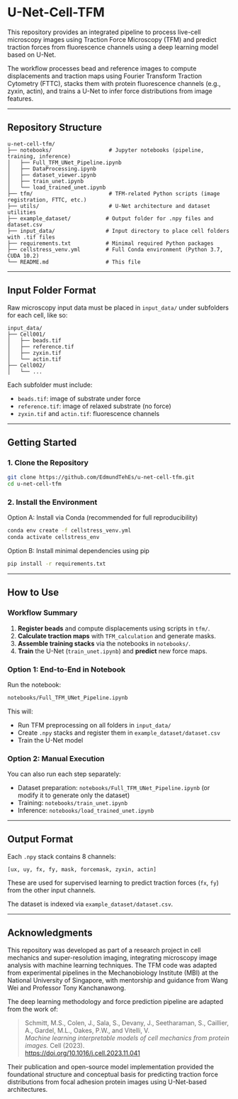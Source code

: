 # U-Net-Cell-TFM

This repository provides an integrated pipeline to process live-cell microscopy images using Traction Force Microscopy (TFM) and predict traction forces from fluorescence channels using a deep learning model based on U-Net.

The workflow processes bead and reference images to compute displacements and traction maps using Fourier Transform Traction Cytometry (FTTC), stacks them with protein fluorescence channels (e.g., zyxin, actin), and trains a U-Net to infer force distributions from image features.

---

## Repository Structure

```
u-net-cell-tfm/
├── notebooks/                  # Jupyter notebooks (pipeline, training, inference)
│   ├── Full_TFM_UNet_Pipeline.ipynb
│   ├── DataProcessing.ipynb
│   ├── dataset_viewer.ipynb
│   ├── train_unet.ipynb
│   └── load_trained_unet.ipynb
├── tfm/                        # TFM-related Python scripts (image registration, FTTC, etc.)
├── utils/                      # U-Net architecture and dataset utilities
├── example_dataset/           # Output folder for .npy files and dataset.csv
├── input_data/                # Input directory to place cell folders with .tif files
├── requirements.txt           # Minimal required Python packages
├── cellstress_venv.yml        # Full Conda environment (Python 3.7, CUDA 10.2)
└── README.md                  # This file
```

---

## Input Folder Format

Raw microscopy input data must be placed in `input_data/` under subfolders for each cell, like so:

```
input_data/
├── Cell001/
│   ├── beads.tif
│   ├── reference.tif
│   ├── zyxin.tif
│   └── actin.tif
├── Cell002/
│   └── ...
```

Each subfolder must include:
- `beads.tif`: image of substrate under force
- `reference.tif`: image of relaxed substrate (no force)
- `zyxin.tif` and `actin.tif`: fluorescence channels

---

## Getting Started

### 1. Clone the Repository

```bash
git clone https://github.com/EdmundTehEs/u-net-cell-tfm.git
cd u-net-cell-tfm
```

### 2. Install the Environment

Option A: Install via Conda (recommended for full reproducibility)

```bash
conda env create -f cellstress_venv.yml
conda activate cellstress_env
```

Option B: Install minimal dependencies using pip

```bash
pip install -r requirements.txt
```

---

## How to Use

### Workflow Summary
1. **Register beads** and compute displacements using scripts in `tfm/`.
2. **Calculate traction maps** with `TFM_calculation` and generate masks.
3. **Assemble training stacks** via the notebooks in `notebooks/`.
4. **Train** the U-Net (`train_unet.ipynb`) and **predict** new force maps.

### Option 1: End-to-End in Notebook

Run the notebook:

```bash
notebooks/Full_TFM_UNet_Pipeline.ipynb
```

This will:
- Run TFM preprocessing on all folders in `input_data/`
- Create `.npy` stacks and register them in `example_dataset/dataset.csv`
- Train the U-Net model

### Option 2: Manual Execution

You can also run each step separately:

- Dataset preparation: `notebooks/Full_TFM_UNet_Pipeline.ipynb` (or modify it to generate only the dataset)
- Training: `notebooks/train_unet.ipynb`
- Inference: `notebooks/load_trained_unet.ipynb`

---

## Output Format

Each `.npy` stack contains 8 channels:

```
[ux, uy, fx, fy, mask, forcemask, zyxin, actin]
```

These are used for supervised learning to predict traction forces (`fx`, `fy`) from the other input channels.

The dataset is indexed via `example_dataset/dataset.csv`.

---

## Acknowledgments

This repository was developed as part of a research project in cell mechanics and super-resolution imaging, integrating microscopy image analysis with machine learning techniques. The TFM code was adapted from experimental pipelines in the Mechanobiology Institute (MBI) at the National University of Singapore, with mentorship and guidance from Wang Wei and Professor Tony Kanchanawong.

The deep learning methodology and force prediction pipeline are adapted from the work of:

> Schmitt, M.S., Colen, J., Sala, S., Devany, J., Seetharaman, S., Caillier, A., Gardel, M.L., Oakes, P.W., and Vitelli, V.  
> *Machine learning interpretable models of cell mechanics from protein images.* Cell (2023).  
> https://doi.org/10.1016/j.cell.2023.11.041

Their publication and open-source model implementation provided the foundational structure and conceptual basis for predicting traction force distributions from focal adhesion protein images using U-Net-based architectures.
